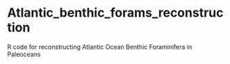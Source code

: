 # Atlantic_benthic_forams_reconstruction
R code for reconstructing Atlantic Ocean Benthic Foraminifera in Paleoceans
